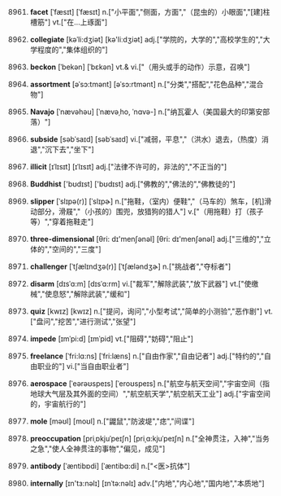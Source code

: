 8961. **facet**
[ˈfæsɪt]  [ˈfæsɪt]
n.["小平面","侧面，方面","（昆虫的）小眼面","[建]柱槽筋"]  vt.["在…上琢面"]  

8962. **collegiate**
[kəˈli:dʒiət]  [kə'liːdʒiət]
adj.["学院的，大学的","高校学生的","大学程度的","集体组织的"]  

8963. **beckon**
[ˈbekən]  [ˈbɛkən]
vt.& vi.["（用头或手的动作）示意，召唤"]  

8964. **assortment**
[əˈsɔ:tmənt]  [əˈsɔ:rtmənt]
n.["分类","搭配","花色品种","混合物"]  

8965. **Navajo**
[ˈnævəhəu]  [ˈnævəˌho, ˈnɑvə-]
n.["纳瓦霍人（美国最大的印第安部落）"]  

8966. **subside**
[səbˈsaɪd]  [səbˈsaɪd]
vi.["减弱，平息","（洪水）退去，（热度）消退","沉下去","坐下"]  

8967. **illicit**
[ɪˈlɪsɪt]  [ɪˈlɪsɪt]
adj.["法律不许可的，非法的","不正当的"]  

8968. **Buddhist**
['bʊdɪst]  ['bʊdɪst]
adj.["佛教的","佛法的","佛教徒的"]  

8969. **slipper**
[ˈslɪpə(r)]  [ˈslɪpɚ]
n.["拖鞋，（室内）便鞋","（马车的）煞车，[机]滑动部分，滑屐","（小孩的）围兜，放猎狗的猎人"]  v.["（用拖鞋）打（孩子等）","穿着拖鞋走"]  

8970. **three-dimensional**
[θri: dɪ'menʃənəl]  [θri: dɪ'menʃənəl]
adj.["三维的","立体的","空间的","三度"]  

8971. **challenger**
[ˈtʃælɪndʒə(r)]  [ˈtʃæləndʒɚ]
n.["挑战者","夺标者"]  

8972. **disarm**
[dɪsˈɑ:m]  [dɪsˈɑ:rm]
vi.["裁军","解除武装","放下武器"]  vt.["使缴械","使息怒","解除武装","缓和"]  

8973. **quiz**
[kwɪz]  [kwɪz]
n.["提问，询问","小型考试","简单的小测验","恶作剧"]  vt.["盘问","挖苦","进行测试","张望"]  

8974. **impede**
[ɪmˈpi:d]  [ɪmˈpid]
vt.["阻碍","妨碍","阻止"]  

8975. **freelance**
[ˈfri:lɑ:ns]  [ˈfri:læns]
n.["自由作家","自由记者"]  adj.["特约的","自由职业的"]  vi.["当自由职业者"]  

8976. **aerospace**
[ˈeərəʊspeɪs]  [ˈeroʊspeɪs]
n.["航空与航天空间","宇宙空间（指地球大气层及其外面的空间）","航空航天学","航空航天工业"]  adj.["宇宙空间的，宇宙航行的"]  

8977. **mole**
[məʊl]  [moʊl]
n.["鼹鼠","防波堤","痣","间谍"]  

8978. **preoccupation**
[priˌɒkjuˈpeɪʃn]  [priˌɑ:kjuˈpeɪʃn]
n.["全神贯注，入神","当务之急","使人全神贯注的事物","偏见，成见"]  

8979. **antibody**
[ˈæntibɒdi]  [ˈæntibɑ:di]
n.["<医>抗体"]  

8980. **internally**
[ɪn'tɜ:nəlɪ]  [ɪnˈtə:nəlɪ]
adv.["内地","内心地","国内地","本质地"]  

